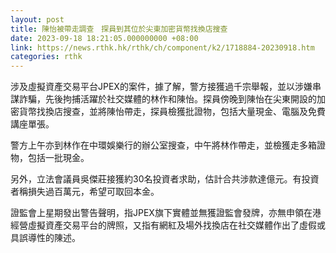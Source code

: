 ```yaml
---
layout: post
title: 陳怡被帶走調查　探員到其位於尖東加密貨幣找換店搜查
date: 2023-09-18 18:21:05.000000000 +08:00
link: https://news.rthk.hk/rthk/ch/component/k2/1718884-20230918.htm
categories: rthk
---
```


涉及虛擬資產交易平台JPEX的案件，據了解，警方接獲過千宗舉報，並以涉嫌串謀詐騙，先後拘捕活躍於社交媒體的林作和陳怡。探員傍晚到陳怡在尖東開設的加密貨幣找換店搜查，並將陳怡帶走，探員檢獲批證物，包括大量現金、電腦及免費講座單張。

警方上午亦到林作在中環娛樂行的辦公室搜查，中午將林作帶走，並檢獲走多箱證物，包括一批現金。

另外，立法會議員吳傑莊接獲約30名投資者求助，估計合共涉款達億元。有投資者稱損失過百萬元，希望可取回本金。

證監會上星期發出警告聲明，指JPEX旗下實體並無獲證監會發牌，亦無申領在港經營虛擬資產交易平台的牌照，又指有網紅及場外找換店在社交媒體作出了虛假或具誤導性的陳述。
